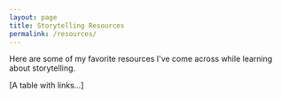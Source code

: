 ```yaml
---
layout: page
title: Storytelling Resources
permalink: /resources/
---
```

Here are some of my favorite resources I've come across while learning about storytelling. 

[A table with links...]
